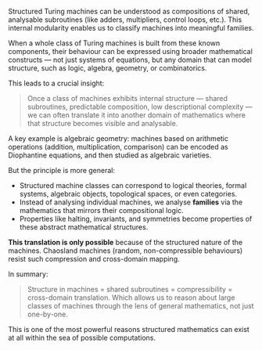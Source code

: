 Structured Turing machines can be understood as compositions of shared, analysable subroutines (like adders, multipliers, control loops, etc.). This internal modularity enables us to classify machines into meaningful families.

When a whole class of Turing machines is built from these known components, their behaviour can be expressed using broader mathematical constructs — not just systems of equations, but any domain that can model structure, such as logic, algebra, geometry, or combinatorics.

This leads to a crucial insight:

> Once a class of machines exhibits internal structure — shared subroutines, predictable composition, low descriptional complexity — we can often translate it into another domain of mathematics where that structure becomes visible and analysable.

A key example is algebraic geometry: machines based on arithmetic operations (addition, multiplication, comparison) can be encoded as Diophantine equations, and then studied as algebraic varieties.

But the principle is more general:

* Structured machine classes can correspond to logical theories, formal systems, algebraic objects, topological spaces, or even categories.
* Instead of analysing individual machines, we analyse **families** via the mathematics that mirrors their compositional logic.
* Properties like halting, invariants, and symmetries become properties of these abstract mathematical structures.

**This translation is only possible** because of the structured nature of the machines. Chaosland machines (random, non-compressible behaviours) resist such compression and cross-domain mapping.

In summary:

> Structure in machines = shared subroutines = compressibility = cross-domain translation.
> Which allows us to reason about large classes of machines through the lens of general mathematics, not just one-by-one.

This is one of the most powerful reasons structured mathematics can exist at all within the sea of possible computations.
